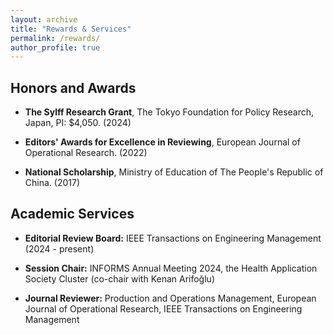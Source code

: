 ```yaml
---
layout: archive
title: "Rewards & Services"
permalink: /rewards/
author_profile: true
---
```


## Honors and Awards
* **The Sylff Research Grant**, The Tokyo Foundation for Policy Research, Japan, PI: $4,050. (2024) 

* **Editors' Awards for Excellence in Reviewing**, European Journal of Operational Research. (2022)

* **National Scholarship**, Ministry of Education of The People's Republic of China. (2017)


## Academic Services
* **Editorial Review Board:**
IEEE Transactions on Engineering Management (2024 - present)

* **Session Chair:**
INFORMS Annual Meeting 2024, the Health Application Society Cluster (co-chair with Kenan Arifoğlu)

* **Journal Reviewer:**
Production and Operations Management, European Journal of Operational Research, IEEE Transactions on Engineering Management



<nbsp>
